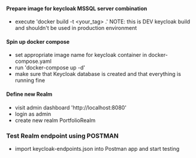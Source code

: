#### Prepare image for keycloak MSSQL server combination

- execute 'docker build -t <your_tag> .' NOTE: this is DEV keycloak build and shouldn't be used in production environment

#### Spin up docker compose

- set appropriate image name for keycloak container in docker-compose.yaml
- run 'docker-compose up -d'
- make sure that Keycloak database is created and that everything is running fine

#### Define new Realm

- visit admin dashboard 'http://localhost:8080'
- login as admin
- create new realm PortfolioRealm

### Test Realm endpoint using POSTMAN

- import keycloak-endpoints.json into Postman app and start testing
